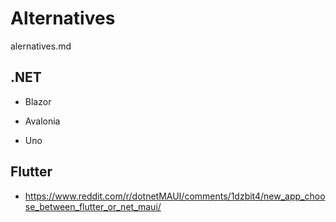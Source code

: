 # Alternatives

alernatives.md


## .NET

*   Blazor

*   Avalonia

*   Uno

## Flutter

*   https://www.reddit.com/r/dotnetMAUI/comments/1dzbit4/new_app_choose_between_flutter_or_net_maui/


